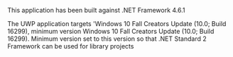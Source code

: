 
This application has been built against .NET Framework 4.6.1

The UWP application targets 'Windows 10 Fall Creators Update (10.0; Build 16299), minimum version
Windows 10 Fall Creators Update (10.0; Build 16299). Minimum version set to this version so that
.NET Standard 2 Framework can be used for library projects




